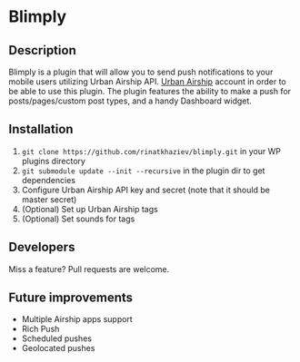 # Blimply

## Description

Blimply is a plugin that will allow you to send push notifications to your mobile users utilizing Urban Airship API. [Urban Airship](http://urbanairship.com/) account in order to be able to use this plugin. The plugin features the ability to make a push for posts/pages/custom post types, and a handy Dashboard widget.

## Installation

1. `git clone https://github.com/rinatkhaziev/blimply.git` in your WP plugins directory
1. `git submodule update --init --recursive` in the plugin dir to get dependencies
1. Configure Urban Airship API key and secret (note that it should be master secret)
1. (Optional) Set up Urban Airship tags
1. (Optional) Set sounds for tags

## Developers

Miss a feature? Pull requests are welcome.

## Future improvements
* Multiple Airship apps support
* Rich Push
* Scheduled pushes
* Geolocated pushes
